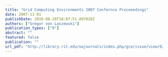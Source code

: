 ```yaml
---
title: "Grid Computing Environments 2007 Confernce Proceeedings"
date: 2007-11-01
publishDate: 2019-08-28T18:07:51.897828Z
authors: ["Gregor von Laszewski"]
publication_types: ["0"]
abstract: ""
featured: false
publication: ""
url_pdf: "http://library.rit.edu/oajournals/index.php/gce/issue/view/9/showToc"
---
```


